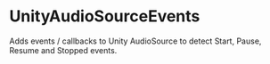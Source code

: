 # UnityAudioSourceEvents
Adds events / callbacks to Unity AudioSource to detect Start, Pause, Resume and Stopped events.
